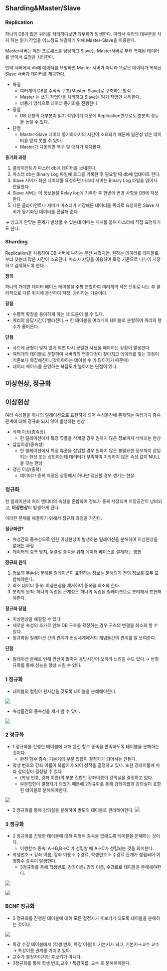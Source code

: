 ## Sharding&Master/Slave

### Replication

하나의 DB가 많은 쿼리를 처리하다보면 과부하가 발생한다. 따라서 쿼리의 대부분을 차지 하는 읽기 작업을 어느정도 해결하기 위해 Master-Slave을 이용한다.

Master서버는 메인 프로세스를 담당하고 Slave는 Master서버로 부터 복제된 데이터를 받아서 요청을 처리한다.

만약 서버에서 db에 데이터를 요청하면 Master 서버가 아니라 똑같은 데이터가 복제된 Slave 서버가 데이터를 제공한다.


- 특징
    - 여러개의 DB를 수직적 구조(Master-Slave)로 구축하는 방식
    - Master 는 쓰기 작업만을 처리하고 Slave는 읽기 작업만 처리한다.
    - 비동기 방식으로 데이터 동기화를 진행한다.
- 장점
    - DB 요청의 대부분이 읽기 작업이기 때문에 Replication만으로도 충분히 성능을 높일 수 있다.
- 단점
    - Master-Slave 데이터 동기화까지의 시간이 소요되기 때문에 일관성 있는 데이터를 얻지 못할 수 있다.
    - Master가 다운되면 복구 및 대처가 까다롭다.

**동기화 과정**


1. 클라이언트가 마스터 db에 데이터를 보내준다.
2. 마스터 db는 Binary Log 파일에 로그를 기록한 후 필요할 때 db에 업데이트 한다.
3. Slave 서버가 최신 데이터를 요청하면 마스터 서버는  Binary Log 파일을 읽어서 전달한다.
4. Slave 서버는 이 정보들을 Relay log에 기록한 후 한번에 변경 사항을 DB에 저장한다.
5. 다른 클라이언트나 서버가 마스터가 저장해둔 데이터를 쿼리로 요청하면 Slave 서버가 동기화된 데이터를 전달해 준다.

→ 싱크가 안맞는 문제가 발생할 수 있는데 이때는 패치를 붙여  마스터에 직접 요청하기도 한다.

### Sharding

Replication을 사용하여 DB 서버에 부하는 분산 시켰지만, 원하는 데이터를 테이블로 부터 찾는데 많은 시간이 소요된다. 따라서 샤딩을 이용하여 특정 기준으로 나누어 저장하고 검색하도록 한다.

**정의**

하나의 거대한 데이터 베이스 테이블을 수평 분할하여 여러개의 작은 단위로 나눈 후 물리적으로 다른 위치에 분산하여 저장, 관리하는 기술이다.

**장점**

- 수평적 확장을 용이하게 하는 데 도움이 될 수 있다.
- 쿼리의 응답시간이 빨라진다.→ 한 테이블을 여러개의 테이블로 분할하여 쿼리의 행 수가 줄어든다.

**단점**

- 샤드에 균형이 맞지 않게 되면 다시 균일한 샤딩을 해야하는 상황이 발생한다
- 여러개의 테이블로 분할하여 서버와의 연결과정이 잦아지고 데이터를 찾는 과정이 기존보다 복잡해진다.(찾아야하는 테이블 수 가 많아지기 때문에)
- 데이터 베이스를 운영하는 복잡도가 높아지는 단점이 있다.

## 이상현상, 정규화

## 이상현상

여러 속성들을 하나의 릴레이션으로 표현하게 되어 속성들간에 존재하는 여러가지 종속 관계에 대해 정규화 되지 않아 발생하는 현상

- 삭제 이상(종속성)
    - 한 릴레이션에서 특정 튜플을 삭제할 경우 원하지 않은 정보까지 삭제되는 현상
- 삽입이상(종속성)
    - 한 릴레이션에서 특정 튜플을 삽입할 경우 원하지 않은 불필요한 정보까지 삽입되는 현상 또는 삽입하는데 데이터가 부족하여 지정하지 않은 속성 값이 NULL을 갖는 현상
- 갱신 이상(중복)
    - 데이터가 중복 저장된 상황에서 하나만 갱신할 경우 생기는 현상.

### 정규화

한 릴레이션에 여러 엔티티의 속성을 혼합하여 정보가 중복 저장되며 저장공간이 낭비되고, **이상현상**이 발생하게 된다. 

이러한 문제를 해결하기 위해서 정규화 과정을 거친다.

**정규화란?**

- 속성간의 종속성으로 인한 이상현상이 발생하는 릴레이션을 분해하여 이상현상을 없애는 과정
- 데이터의 중복 방지, 무결성 충족을 위해 데이터 베이스를 설계하는 방법

**정규화 원칙**

1. 정보의 무손실: 분해된 릴레이션이 표현하는 정보는 분해되기 전의 정보를 모두 포함해야한다.
2. 최소 데이터 중복: 이상현상을 제거하여 중복을 최소화 한다.
3. 분리의 원칙: 하나의 독립된 관계성은 하나의 독립된 릴레이션으로 분리해서 표현해야한다.

**정규화 장점**

- 이상현상을 해결할 수 있다.
- 새로운 속성의 추가로 인해 DB 구조를 확장하는 경우 구조의 변경을 최소화 할 수 있다.
- 정규화된 릴레이션 간의 관계가 현실세계에서의 개념들간의 관계를 잘 보여준다.

**단점**

- 릴레이션 분해로 인해 연산이 많아져 응답시간이 오히려 느려질 수도 있다.→ 반정규화를 통해 성능을 향상 시킬 수 있다.

### 1 정규화

- 테이블의 컬림이 원자값을 갖도록 테이블을 분해해야한다.

![](https://images.velog.io/images/pinoa1228/post/61329c21-a789-46eb-b3bf-f3d22d1442d2/Untitled%20(15).png)

- 속성들간의 종속성을 제거 할 수 있다.

![](https://images.velog.io/images/pinoa1228/post/55126ec0-75ef-4c6d-ac2f-8f1e918fab93/Untitled%20(16).png)

### 2 정규화

- 1 정규화를 진행한 테이블에 대해 완전  함수 종속을 만족하도록 테이블을 분해하는 것이다.
    - 완전 함수 종속: 기본키의 부분 집합이 결정자가 되어서는 안된다.
- 학생 번호와 강좌 이름이 복합키가 되어 성적을 결정하고 있다. 또한 강좌이름에 따라 강의실이 결정될 수 있다.
    - (학생 번호, 강좌 이름)의 부분 집합인 강좌이름이 강의실을 결정하고 있다.
    - 부분집합이 결정자가 되었기 때문에 2정규화를 통해 강좌이름과 강의실이 포함된 테이블로 분해해야한다.

![](https://images.velog.io/images/pinoa1228/post/26080c7f-e6ea-4bb8-83f5-0f869452aa0b/Untitled%20(17).png)

- 2 정규화를 통해 강의실을 분해하여 별도의 테이블로 관리해야한다.
![](https://images.velog.io/images/pinoa1228/post/fcc83762-4d44-4659-b57b-8e7005fd3658/Untitled%20(18).png)

### 3 정규화

- 2 정규화를 진행한 테이블에 대해 이행적 종속을 없애도록 테이블을 분해하는 것이다.
    - 이행함수 종속: A→B,B→C 가 성립할 때 A→C가 성립되는 것을 의미한다.
- 학생번호→ 강좌 이름, 강좌 이름→ 수강료, 학생번호→ 수강료 관계가 성립되어 이행함수 종속이 발생한다.
    - 3정규화를 통해 학생번호, 강좌이름/ 강좌 이름, 수강료로 테이블을 분해해야한다.
    
![](https://images.velog.io/images/pinoa1228/post/32313a04-cffd-4317-bff4-bbf63d9a8fda/Untitled%20(19).png)
    
![](https://images.velog.io/images/pinoa1228/post/b4392ad4-ae57-4e87-9d74-bdc671fc00c6/Untitled%20(20).png)
    

### BCNF 정규화

- 3 정규화를 진행한 테이블에 대해 모든 결정자가 후보키가 되도록 테이블을 분해하는 것이다.

![](https://images.velog.io/images/pinoa1228/post/f7f087b6-5334-4b93-beeb-32fa65a16091/Untitled%20(21).png)

- 특강 수강 테이블에서 (학생 번호, 특강 이름)이 기본키가 되고, 기본키→교수 교수→ 특강이름 관계를 가지고 있다.
- 교수가 결정자이지만 후보키가 아니다.
- 3정규화를 통해 학생 번호,교수 / 특강이름, 교수 로 분해해야한다.